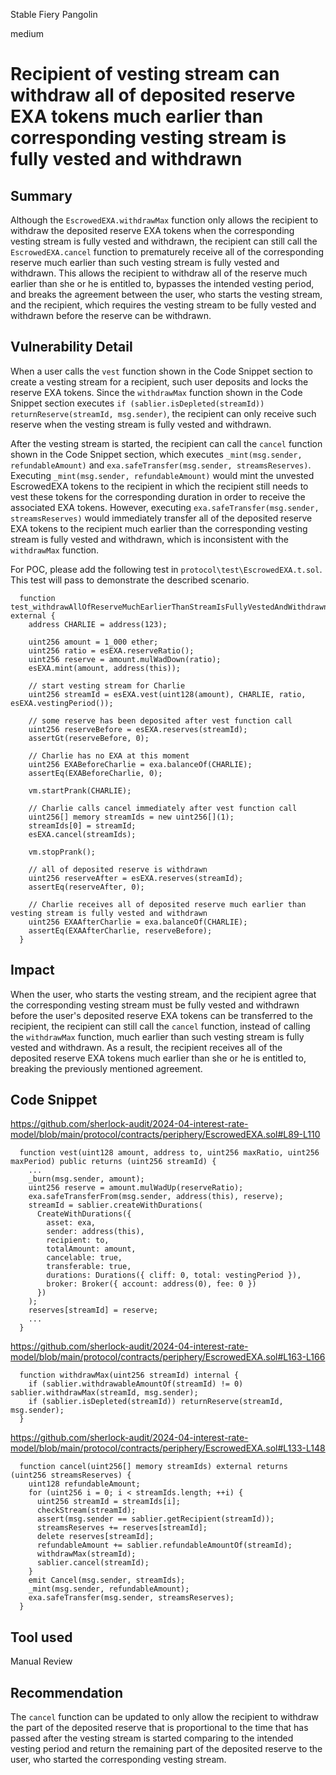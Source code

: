 Stable Fiery Pangolin

medium

# Recipient of vesting stream can withdraw all of deposited reserve EXA tokens much earlier than corresponding vesting stream is fully vested and withdrawn

## Summary
Although the `EscrowedEXA.withdrawMax` function only allows the recipient to withdraw the deposited reserve EXA tokens when the corresponding vesting stream is fully vested and withdrawn, the recipient can still call the `EscrowedEXA.cancel` function to prematurely receive all of the corresponding reserve much earlier than such vesting stream is fully vested and withdrawn. This allows the recipient to withdraw all of the reserve much earlier than she or he is entitled to, bypasses the intended vesting period, and breaks the agreement between the user, who starts the vesting stream, and the recipient, which requires the vesting stream to be fully vested and withdrawn before the reserve can be withdrawn.

## Vulnerability Detail
When a user calls the `vest` function shown in the Code Snippet section to create a vesting stream for a recipient, such user deposits and locks the reserve EXA tokens. Since the `withdrawMax` function shown in the Code Snippet section executes `if (sablier.isDepleted(streamId)) returnReserve(streamId, msg.sender)`, the recipient can only receive such reserve when the vesting stream is fully vested and withdrawn.

After the vesting stream is started, the recipient can call the `cancel` function shown in the Code Snippet section, which executes `_mint(msg.sender, refundableAmount)` and `exa.safeTransfer(msg.sender, streamsReserves)`. Executing `_mint(msg.sender, refundableAmount)` would mint the unvested EscrowedEXA tokens to the recipient in which the recipient still needs to vest these tokens for the corresponding duration in order to receive the associated EXA tokens. However, executing `exa.safeTransfer(msg.sender, streamsReserves)` would immediately transfer all of the deposited reserve EXA tokens to the recipient much earlier than the corresponding vesting stream is fully vested and withdrawn, which is inconsistent with the `withdrawMax` function.

For POC, please add the following test in `protocol\test\EscrowedEXA.t.sol`. This test will pass to demonstrate the described scenario.

```solidity
  function test_withdrawAllOfReserveMuchEarlierThanStreamIsFullyVestedAndWithdrawn() external {
    address CHARLIE = address(123);

    uint256 amount = 1_000 ether;
    uint256 ratio = esEXA.reserveRatio();
    uint256 reserve = amount.mulWadDown(ratio);
    esEXA.mint(amount, address(this));

    // start vesting stream for Charlie
    uint256 streamId = esEXA.vest(uint128(amount), CHARLIE, ratio, esEXA.vestingPeriod());

    // some reserve has been deposited after vest function call
    uint256 reserveBefore = esEXA.reserves(streamId);
    assertGt(reserveBefore, 0);

    // Charlie has no EXA at this moment
    uint256 EXABeforeCharlie = exa.balanceOf(CHARLIE);
    assertEq(EXABeforeCharlie, 0);

    vm.startPrank(CHARLIE);

    // Charlie calls cancel immediately after vest function call
    uint256[] memory streamIds = new uint256[](1);
    streamIds[0] = streamId;
    esEXA.cancel(streamIds);

    vm.stopPrank();

    // all of deposited reserve is withdrawn
    uint256 reserveAfter = esEXA.reserves(streamId);
    assertEq(reserveAfter, 0);

    // Charlie receives all of deposited reserve much earlier than vesting stream is fully vested and withdrawn
    uint256 EXAAfterCharlie = exa.balanceOf(CHARLIE);
    assertEq(EXAAfterCharlie, reserveBefore);
  }
```

## Impact
When the user, who starts the vesting stream, and the recipient agree that the corresponding vesting stream must be fully vested and withdrawn before the user's deposited reserve EXA tokens can be transferred to the recipient, the recipient can still call the `cancel` function, instead of calling the `withdrawMax` function, much earlier than such vesting stream is fully vested and withdrawn. As a result, the recipient receives all of the deposited reserve EXA tokens much earlier than she or he is entitled to, breaking the previously mentioned agreement.

## Code Snippet

https://github.com/sherlock-audit/2024-04-interest-rate-model/blob/main/protocol/contracts/periphery/EscrowedEXA.sol#L89-L110
```solidity
  function vest(uint128 amount, address to, uint256 maxRatio, uint256 maxPeriod) public returns (uint256 streamId) {
    ...
    _burn(msg.sender, amount);
    uint256 reserve = amount.mulWadUp(reserveRatio);
    exa.safeTransferFrom(msg.sender, address(this), reserve);
    streamId = sablier.createWithDurations(
      CreateWithDurations({
        asset: exa,
        sender: address(this),
        recipient: to,
        totalAmount: amount,
        cancelable: true,
        transferable: true,
        durations: Durations({ cliff: 0, total: vestingPeriod }),
        broker: Broker({ account: address(0), fee: 0 })
      })
    );
    reserves[streamId] = reserve;
    ...
  }
```

https://github.com/sherlock-audit/2024-04-interest-rate-model/blob/main/protocol/contracts/periphery/EscrowedEXA.sol#L163-L166
```solidity
  function withdrawMax(uint256 streamId) internal {
    if (sablier.withdrawableAmountOf(streamId) != 0) sablier.withdrawMax(streamId, msg.sender);
    if (sablier.isDepleted(streamId)) returnReserve(streamId, msg.sender);
  }
```

https://github.com/sherlock-audit/2024-04-interest-rate-model/blob/main/protocol/contracts/periphery/EscrowedEXA.sol#L133-L148
```solidity
  function cancel(uint256[] memory streamIds) external returns (uint256 streamsReserves) {
    uint128 refundableAmount;
    for (uint256 i = 0; i < streamIds.length; ++i) {
      uint256 streamId = streamIds[i];
      checkStream(streamId);
      assert(msg.sender == sablier.getRecipient(streamId));
      streamsReserves += reserves[streamId];
      delete reserves[streamId];
      refundableAmount += sablier.refundableAmountOf(streamId);
      withdrawMax(streamId);
      sablier.cancel(streamId);
    }
    emit Cancel(msg.sender, streamIds);
    _mint(msg.sender, refundableAmount);
    exa.safeTransfer(msg.sender, streamsReserves);
  }
```

## Tool used
Manual Review

## Recommendation
The `cancel` function can be updated to only allow the recipient to withdraw the part of the deposited reserve that is proportional to the time that has passed after the vesting stream is started comparing to the intended vesting period and return the remaining part of the deposited reserve to the user, who started the corresponding vesting stream.